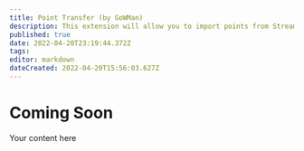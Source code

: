 ```yaml
---
title: Point Transfer (by GoWMan)
description: This extension will allow you to import points from StreamElements or StreamLabs Chatbot.
published: true
date: 2022-04-20T23:19:44.372Z
tags: 
editor: markdown
dateCreated: 2022-04-20T15:56:03.627Z
---
```


# Coming Soon
Your content here